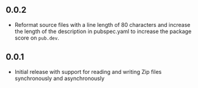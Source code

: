 ## 0.0.2

- Reformat source files with a line length of 80 characters and increase the
  length of the description in pubspec.yaml to increase the package score on
  `pub.dev`.

## 0.0.1

- Initial release with support for reading and writing Zip files synchronously
  and asynchronously
